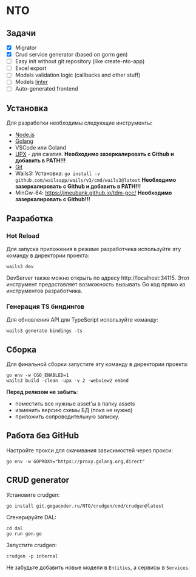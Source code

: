 # NTO

## Задачи

- [x] Migrator
- [x] Crud service generator (based on gorm gen)
- [ ] Easy init without git repository (like create-nto-app)
- [ ] Excel export
- [ ] Models validation logic (callbacks and other stuff)
- [ ] Models [linter](https://git.gogacoder.ru/NTO/gormlint)
- [ ] Auto-generated frontend

## Установка

Для разработки необходимы следующие инструменты:

- [Node.js](https://nodejs.org/en)
- [Golang](https://go.dev/dl/)
- VSCode или Goland
- [UPX](https://github.com/upx/upx/releases/latest) - для сжатия.
  **Необходимо зазеркалировать с Github и добавить в PATH!!!**
- [Git](https://git-scm.com/)
- Wails3:
  Установка:
  `go install -v github.com/wailsapp/wails/v3/cmd/wails3@latest`
  **Необходимо зазеркалировать с Github и добавить в PATH!!!**
- MinGw-64: https://jmeubank.github.io/tdm-gcc/
  **Необходимо зазеркалировать с Github!!!**

## Разработка

### Hot Reload

Для запуска приложения в режиме разработчика используйте эту команду в директории проекта:

```
wails3 dev
```

DevServer также можно открыть по адресу http://localhost:34115.
Этот инструмент предоставляет возможность вызывать Go код прямо из инструментов разработчика.

### Генерация TS биндингов

Для обновления API для TypeScript используйте команду:

```
wails3 generate bindings -ts
```

## Сборка

Для финальной сборки запустите эту команду в директории проекта:

```
go env -w CGO_ENABLED=1
wails3 build -clean -upx -v 2 -webview2 embed
```

**Перед релизом не забыть**:

- поместить все нужные asset'ы в папку assets
- изменить версию схемы БД (пока не нужно)
- приложить сопроводительную записку.

## Работа без GitHub

Настройте прокси для скачивания зависимостей через прокси:

```
go env -w GOPROXY="https://proxy.golang.org,direct"
```

## CRUD generator

Установите crudgen:

```
go install git.gogacoder.ru/NTO/crudgen/cmd/crudgen@latest
```

Сгенерируйте DAL:

```
cd dal
go run gen.go
```

Запустите crudgen:

```
crudgen -p internal
```

Не забудьте добавить новые модели в `Entities`, а сервисы в `Services`.

